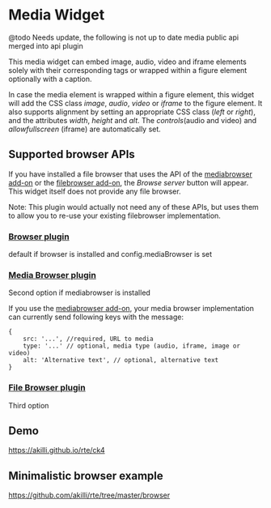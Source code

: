 # Media Widget

@todo Needs update, the following is not up to date
media public api merged into api plugin

This media widget can embed image, audio, video and iframe elements solely with their corresponding tags or wrapped within a figure element optionally with a caption. 

In case the media element is wrapped within a figure element, this widget will add the CSS class *image*, *audio*, *video* or *iframe* to the figure element. It also supports alignment by setting an appropriate CSS class (*left* or *right*), and the attributes *width*, *height* and *alt*. The *controls*(audio and video) and *allowfullscreen* (iframe) are automatically set.

## Supported browser APIs

If you have installed a file browser that uses the API of the [mediabrowser add-on](https://ckeditor.com/cke4/addon/mediabrowser) or the [filebrowser add-on](https://ckeditor.com/cke4/addon/filebrowser), the _Browse server_ button will appear. This widget itself does not provide any file browser.

Note: This plugin would actually not need any of these APIs, but uses them to allow you to re-use your existing filebrowser implementation. 

### [Browser plugin](https://ckeditor.com/cke4/addon/browser)

default if browser is installed and config.mediaBrowser is set

### [Media Browser plugin](https://ckeditor.com/cke4/addon/mediabrowser)

Second option if mediabrowser is installed

If you use the [mediabrowser add-on](https://ckeditor.com/cke4/addon/mediabrowser), your media browser implementation can currently send following keys with the message:

    {
        src: '...', //required, URL to media
        type: '...' // optional, media type (audio, iframe, image or video)
        alt: 'Alternative text', // optional, alternative text
    }

### [File Browser plugin](https://ckeditor.com/cke4/addon/filebrowser)

Third option

## Demo

https://akilli.github.io/rte/ck4

## Minimalistic browser example

https://github.com/akilli/rte/tree/master/browser

